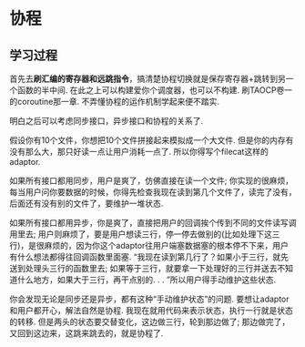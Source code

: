 # 协程

## 学习过程 ##
首先去**刷汇编的寄存器和远跳指令**，搞清楚协程切换就是保存寄存器+跳转到另一个函数的半中间. 在此之上可以构建爱你个调度器，也可以不构建. 刷TAOCP卷一的coroutine那一章. 不弄懂协程的运作机制学起来便不踏实. 

明白之后可以考虑同步接口，异步接口和协程的关系了. 

假设你有10个文件，你想把10个文件拼接起来模拟成一个大文件. 但是你的内存有没有那么大，那只好读一点让用户消耗一点了. 所以你得写个filecat这样的adaptor. 

如果所有接口都用同步，用户是爽了，仿佛直接在读一个文件; 你实现的很麻烦，每当用户问你要数据的时候，你得先检查我现在读到第几个文件了，读完了没有，后面还有没有别的文件了，要维护一堆状态. 

如果所有接口都用异步，你是爽了，直接把用户的回调挨个传到不同的文件读写调用里去; 用户则麻烦了，要是用户想读三行，停一停去做别的(比如处理下这三行)，是很麻烦的，因为你这个adaptor往用户端塞数据塞的根本停不下来，用户有什么想法都得往回调函数里面塞. “我现在读到第几行了？如果小于三行，就先送到处理头三行的函数里去; 如果等于三行，就要拿一下处理好的三行并送去不知道什么地方，如果大于三行，再干点别的. . . ”所以用户得手动维护这些状态. 

你会发现无论是同步还是异步，都有这种“手动维护状态”的问题. 要想让adaptor和用户都开心，解法自然是协程. 我现在就用代码来表示状态，执行一行就是状态的转移. 但是两头的状态要交替变化，这边做三行，轮到那边做了; 那边做完了，又回到这边来，这跳来跳去的，就是协程了. 




